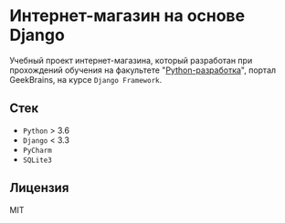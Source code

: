 # Интернет-магазин на основе Django

Учебный проект интернет-магазина, который разработан при прохождений обучения на факультете "[Python-разработка](https://gb.ru/geek_university/python)", портал GeekBrains, на курсе `Django Framework`.

## Стек

* `Python` > 3.6
* `Django` < 3.3
* `PyCharm`
* `SQLite3`

## Лицензия

MIT
